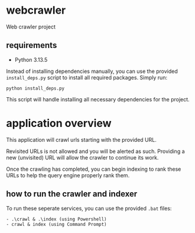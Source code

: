 # webcrawler
Web crawler project

## requirements

- Python 3.13.5

Instead of installing dependencies manually, you can use the provided `install_deps.py` script to install all required packages. Simply run:

    python install_deps.py

This script will handle installing all necessary dependencies for the project.

# application overview

This application will crawl urls starting with the provided URL.

Revisited URLs is not allowed and you will be alerted as such. Providing a new (unvisited) URL will allow the crawler to
continue its work.

Once the crawling has completed, you can begin indexing to rank these URLs to help the query engine properly rank them.

## how to run the crawler and indexer

To run these seperate services, you can use the provided `.bat` files:

    - .\crawl & .\index (using Powershell)
    - crawl & index (using Command Prompt)
